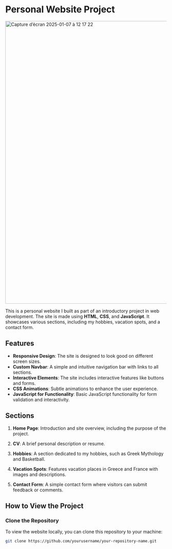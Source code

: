 # Personal Website Project

<img width="880" alt="Capture d’écran 2025-01-07 à 12 17 22" src="https://github.com/user-attachments/assets/501c0e7a-122a-44be-ad15-9c43e822b30e" />


This is a personal website I built as part of an introductory project in web development. The site is made using **HTML**, **CSS**, and **JavaScript**. It showcases various sections, including my hobbies, vacation spots, and a contact form. 

## Features

- **Responsive Design**: The site is designed to look good on different screen sizes.
- **Custom Navbar**: A simple and intuitive navigation bar with links to all sections.
- **Interactive Elements**: The site includes interactive features like buttons and forms.
- **CSS Animations**: Subtle animations to enhance the user experience.
- **JavaScript for Functionality**: Basic JavaScript functionality for form validation and interactivity.

## Sections

1. **Home Page**: Introduction and site overview, including the purpose of the project.
   
2. **CV**: A brief personal description or resume.
   
3. **Hobbies**: A section dedicated to my hobbies, such as Greek Mythology and Basketball.
   
4. **Vacation Spots**: Features vacation places in Greece and France with images and descriptions.

5. **Contact Form**: A simple contact form where visitors can submit feedback or comments.

## How to View the Project

### Clone the Repository

To view the website locally, you can clone this repository to your machine:

```bash
git clone https://github.com/yourusername/your-repository-name.git

